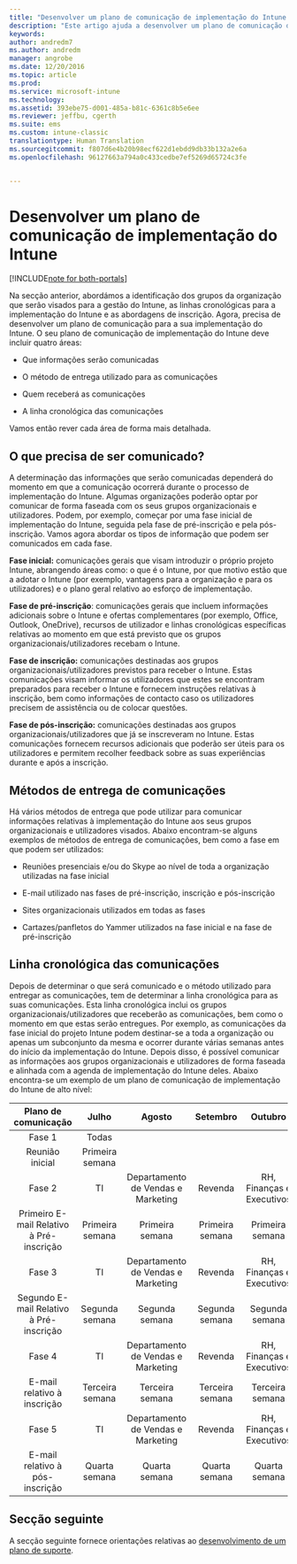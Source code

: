 ```yaml
---
title: "Desenvolver um plano de comunicação de implementação do Intune | Documentos da Microsoft"
description: "Este artigo ajuda a desenvolver um plano de comunicação de implementação para uma implementação e estrutura apenas na cloud do Microsoft Intune."
keywords: 
author: andredm7
ms.author: andredm
manager: angrobe
ms.date: 12/20/2016
ms.topic: article
ms.prod: 
ms.service: microsoft-intune
ms.technology: 
ms.assetid: 393ebe75-d001-485a-b81c-6361c8b5e6ee
ms.reviewer: jeffbu, cgerth
ms.suite: ems
ms.custom: intune-classic
translationtype: Human Translation
ms.sourcegitcommit: f807d6e4b20b98ecf622d1ebdd9db33b132a2e6a
ms.openlocfilehash: 96127663a794a0c433cedbe7ef5269d65724c3fe


---
```


# <a name="develop-an-intune-rollout-communication-plan"></a>Desenvolver um plano de comunicação de implementação do Intune

[!INCLUDE[note for both-portals](../includes/note-for-both-portals.md)]

Na secção anterior, abordámos a identificação dos grupos da organização que serão visados para a gestão do Intune, as linhas cronológicas para a implementação do Intune e as abordagens de inscrição. Agora, precisa de desenvolver um plano de comunicação para a sua implementação do Intune. O seu plano de comunicação de implementação do Intune deve incluir quatro áreas:

-   Que informações serão comunicadas

-   O método de entrega utilizado para as comunicações

-   Quem receberá as comunicações

-   A linha cronológica das comunicações

Vamos então rever cada área de forma mais detalhada.

## <a name="what-needs-to-be-communicated"></a>O que precisa de ser comunicado?

A determinação das informações que serão comunicadas dependerá do momento em que a comunicação ocorrerá durante o processo de implementação do Intune. Algumas organizações poderão optar por comunicar de forma faseada com os seus grupos organizacionais e utilizadores. Podem, por exemplo, começar por uma fase inicial de implementação do Intune, seguida pela fase de pré-inscrição e pela pós-inscrição. Vamos agora abordar os tipos de informação que podem ser comunicados em cada fase.

**Fase inicial:** comunicações gerais que visam introduzir o próprio projeto Intune, abrangendo áreas como: o que é o Intune, por que motivo estão que a adotar o Intune (por exemplo, vantagens para a organização e para os utilizadores) e o plano geral relativo ao esforço de implementação.

**Fase de pré-inscrição**: comunicações gerais que incluem informações adicionais sobre o Intune e ofertas complementares (por exemplo, Office, Outlook, OneDrive), recursos de utilizador e linhas cronológicas específicas relativas ao momento em que está previsto que os grupos organizacionais/utilizadores recebam o Intune.

**Fase de inscrição:** comunicações destinadas aos grupos organizacionais/utilizadores previstos para receber o Intune. Estas comunicações visam informar os utilizadores que estes se encontram preparados para receber o Intune e fornecem instruções relativas à inscrição, bem como informações de contacto caso os utilizadores precisem de assistência ou de colocar questões.

**Fase de pós-inscrição:** comunicações destinadas aos grupos organizacionais/utilizadores que já se inscreveram no Intune. Estas comunicações fornecem recursos adicionais que poderão ser úteis para os utilizadores e permitem recolher feedback sobre as suas experiências durante e após a inscrição.

## <a name="communication-delivery-methods"></a>Métodos de entrega de comunicações

Há vários métodos de entrega que pode utilizar para comunicar informações relativas à implementação do Intune aos seus grupos organizacionais e utilizadores visados. Abaixo encontram-se alguns exemplos de métodos de entrega de comunicações, bem como a fase em que podem ser utilizados:

-   Reuniões presenciais e/ou do Skype ao nível de toda a organização utilizadas na fase inicial

-   E-mail utilizado nas fases de pré-inscrição, inscrição e pós-inscrição

-   Sites organizacionais utilizados em todas as fases

-   Cartazes/panfletos do Yammer utilizados na fase inicial e na fase de pré-inscrição

## <a name="communications-timeline"></a>Linha cronológica das comunicações

Depois de determinar o que será comunicado e o método utilizado para entregar as comunicações, tem de determinar a linha cronológica para as suas comunicações. Esta linha cronológica inclui os grupos organizacionais/utilizadores que receberão as comunicações, bem como o momento em que estas serão entregues. Por exemplo, as comunicações da fase inicial do projeto Intune podem destinar-se a toda a organização ou apenas um subconjunto da mesma e ocorrer durante várias semanas antes do início da implementação do Intune. Depois disso, é possível comunicar as informações aos grupos organizacionais e utilizadores de forma faseada e alinhada com a agenda de implementação do Intune deles. Abaixo encontra-se um exemplo de um plano de comunicação de implementação do Intune de alto nível:

  | **Plano de comunicação** | **Julho** | **Agosto** | **Setembro** | **Outubro** |
|:---:|:---:|:---:|:---:|:---:|
| Fase 1  | Todas |  |  |  |                                                         
| Reunião inicial | Primeira semana |  |  |  |                                                         
| Fase 2 | TI | Departamento de Vendas e Marketing | Revenda | RH, Finanças e Executivos |
| Primeiro E-mail Relativo à Pré-inscrição | Primeira semana | Primeira semana | Primeira semana | Primeira semana |
| Fase 3 | TI | Departamento de Vendas e Marketing | Revenda | RH, Finanças e Executivos |
| Segundo E-mail Relativo à Pré-inscrição | Segunda semana | Segunda semana | Segunda semana | Segunda semana |
| Fase 4 | TI | Departamento de Vendas e Marketing | Revenda | RH, Finanças e Executivos |
| E-mail relativo à inscrição | Terceira semana | Terceira semana | Terceira semana | Terceira semana |
| Fase 5 | TI | Departamento de Vendas e Marketing | Revenda | RH, Finanças e Executivos |
| E-mail relativo à pós-inscrição | Quarta semana | Quarta semana | Quarta semana | Quarta semana |

## <a name="next-section"></a>Secção seguinte

A secção seguinte fornece orientações relativas ao [desenvolvimento de um plano de suporte](section-6-develop-a-support-plan.md).



<!--HONumber=Dec16_HO5-->


